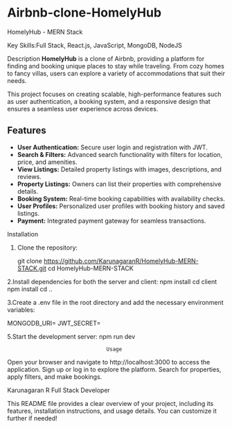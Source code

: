 # Airbnb-clone-HomelyHub

HomelyHub - MERN Stack

Key Skills:Full Stack, React.js, JavaScript, MongoDB, NodeJS  


Description
**HomelyHub** is a clone of Airbnb, providing a platform for finding and booking unique places to stay while traveling. From cozy homes to fancy villas, users can explore a variety of accommodations that suit their needs.

This project focuses on creating scalable, high-performance features such as user authentication, a booking system, and a responsive design that ensures a seamless user experience across devices.

## Features
- **User Authentication:** Secure user login and registration with JWT.
- **Search & Filters:** Advanced search functionality with filters for location, price, and amenities.
- **View Listings:** Detailed property listings with images, descriptions, and reviews.
- **Property Listings:** Owners can list their properties with comprehensive details.
- **Booking System:** Real-time booking capabilities with availability checks.
- **User Profiles:** Personalized user profiles with booking history and saved listings.
- **Payment:** Integrated payment gateway for seamless transactions.


Installation

1. Clone the repository:
  
   git clone https://github.com/KarunagaranR/HomelyHub-MERN-STACK.git
   cd HomelyHub-MERN-STACK

2.Install dependencies for both the server and client:
 npm install
 cd client
 npm install
 cd ..

 3.Create a .env file in the root directory and add the necessary environment variables:
 
  MONGODB_URI=<your-mongodb-uri>
  JWT_SECRET=<your-jwt-secret>

 5.Start the development server:
  npm run dev



                                    Usage
Open your browser and navigate to http://localhost:3000 to access the application.
Sign up or log in to explore the platform.
Search for properties, apply filters, and make bookings.










Karunagaran R
Full Stack Developer


This README file provides a clear overview of your project, including its features, installation instructions, and usage details. You can customize it further if needed!




